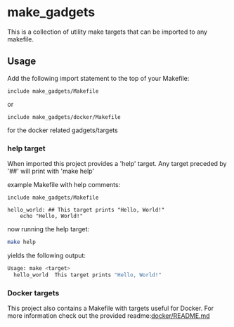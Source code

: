 # make_gadgets
This is a collection of utility make targets that can be imported to any makefile.

## Usage 

Add the following import statement to the top of your Makefile:
```make
include make_gadgets/Makefile
```
or
```make
include make_gadgets/docker/Makefile
```
for the docker related gadgets/targets

### help target
When imported this project provides a 'help' target. Any target preceded by '##' 
will print with 'make help'

example Makefile with help comments:
```make
include make_gadgets/Makefile

hello_world: ## This target prints "Hello, World!"
    echo "Hello, World!"
```
now running the help target:
```bash
make help
```
yields the following output:
```bash
Usage: make <target>
  hello_world  This target prints "Hello, World!"
```

### Docker targets
This project also contains a Makefile with targets useful for Docker.
For more information check out the provided readme:[docker/README.md](docker/README.md)

